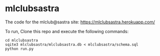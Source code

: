 # mlclubsastra
The code for the mlclub@sastra site: https://mlclubsastra.herokuapp.com/

To run, Clone this repo and execute the following commands:
```
cd mlclubsastra
sqite3 mlclubsastra/mlclubsastra.db < mlclubsastra/schema.sql
python run.py
```
